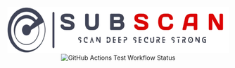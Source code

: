 <!-- markdownlint-disable MD033 MD041 -->
<div align="center">
  <picture>
    <source media="(prefers-color-scheme: dark)" srcset="https://github.com/eredotpkfr/subscan/blob/main/assets/logo-light.png">
    <img alt="Subscan Logo" height="105px" src="https://github.com/eredotpkfr/subscan/blob/main/assets/logo-dark.png">
  </picture>
</div>
<div align="center">
  <picture align="center">
    <source media="(prefers-color-scheme: dark)" srcset="https://img.shields.io/github/actions/workflow/status/eredotpkfr/fipv/python-package-test.yml?label=test&logo=Github&labelColor=dc0000&color=e6e6e6">
    <img alt="GitHub Actions Test Workflow Status" src="https://img.shields.io/github/actions/workflow/status/eredotpkfr/fipv/python-package-test.yml?label=test&logo=Github&labelColor=42445a&color=e6e6e6">
  </picture>
</div>
<!-- markdownlint-enable MD033 MD041 -->

